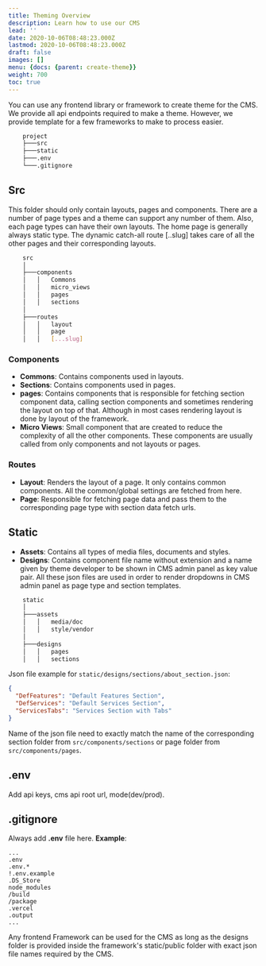 ```yaml
---
title: Theming Overview
description: Learn how to use our CMS
lead: ''
date: 2020-10-06T08:48:23.000Z
lastmod: 2020-10-06T08:48:23.000Z
draft: false
images: []
menu: {docs: {parent: create-theme}}
weight: 700
toc: true
---
```


You can use any frontend library or framework to create theme for the CMS. We provide all api endpoints required to make
a theme. However, we provide template for a few frameworks to make to process easier.

```bash
    project
    ├───src
    ├───static
    ├───.env
    └───.gitignore
```

## Src

This folder should only contain layouts, pages and components. There are a number of page types and a theme can support
any number of them. Also, each page types can have their own layouts. The home page is generally always static type.
The dynamic catch-all route [..slug] takes care of all the other pages and their corresponding layouts.

```bash
    src
    │
    ├───components
    │   │   Commons
    │   │   micro_views
    │   │   pages
    │   │   sections
    │
    ├───routes
    │   │   layout
    │   │   page
    │   │   [...slug]
```

### Components

-   **Commons**: Contains components used in layouts.
-   **Sections**: Contains components used in pages.
-   **pages**: Contains components that is responsible for fetching section component data,
    calling section components and sometimes rendering the layout on top of that. Although in most cases rendering layout
    is done by layout of the framework.
-   **Micro Views**: Small component that are created to reduce the complexity of all the other components. These components
    are usually called from only components and not layouts or pages.

### Routes

-   **Layout**: Renders the layout of a page. It only contains common components. All the common/global settings are fetched from here.
-   **Page**: Responsible for fetching page data and pass them to the corresponding page type with section data fetch urls.

## Static

-   **Assets**: Contains all types of media files, documents and styles.
-   **Designs**: Contains component file name without extension and a name given by theme developer to be shown in CMS
    admin panel as key value pair. All these json files are used in order to render dropdowns in CMS admin panel as page
    type and section templates.

```bash
    static
    │
    ├───assets
    │   │   media/doc
    │   │   style/vendor
    │
    ├───designs
    │   │   pages
    │   │   sections
```

Json file example for `static/designs/sections/about_section.json`:

```json
{
  "DefFeatures": "Default Features Section",
  "DefServices": "Default Services Section",
  "ServicesTabs": "Services Section with Tabs"
}
```

Name of the json file need to exactly match the name of the corresponding section folder from `src/components/sections` or page folder from `src/components/pages`.

## .env

Add api keys, cms api root url, mode(dev/prod).

## .gitignore

Always add **.env** file here.
**Example**:

```gitignore
...
.env
.env.*
!.env.example
.DS_Store
node_modules
/build
/package
.vercel
.output
...
```

Any frontend Framework can be used for the CMS as long as the designs folder is provided inside the framework's static/public folder with exact json file names required by the CMS.
